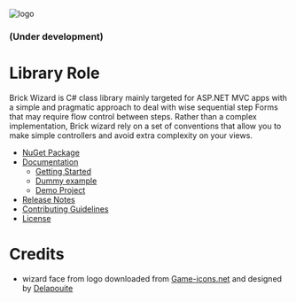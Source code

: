 ![logo](http://oi65.tinypic.com/2ibivxf.jpg)

### (Under development)

# Library Role
Brick Wizard is C# class library mainly  targeted for ASP.NET MVC apps with a simple and pragmatic approach
to deal with wise sequential step Forms that may require flow control  between steps. 
Rather than a complex implementation, Brick wizard rely on a set of conventions that allow you to make simple controllers
 and avoid extra complexity on your views.

- [NuGet Package](https://www.nuget.org/)
- [Documentation](https://github.com/Brickable/BrickWizard/wiki)
  - [Getting Started](https://github.com/Brickable/BrickWizard/wiki)
  - [Dummy example](https://github.com/Brickable/BrickWizard/wiki/Dummy-scenario-Implementation)
  - [Demo Project](https://www.google.pt/404)
- [Release Notes](https://www.google.pt/404)
- [Contributing Guidelines](CONTRIBUTING.md)
- [License](LICENSE.md)

# Credits
- wizard face from logo downloaded from [Game-icons.net](http://game-icons.net/delapouite/originals/wizard-face.html) 
and designed by [Delapouite](http://delapouite.com) 





